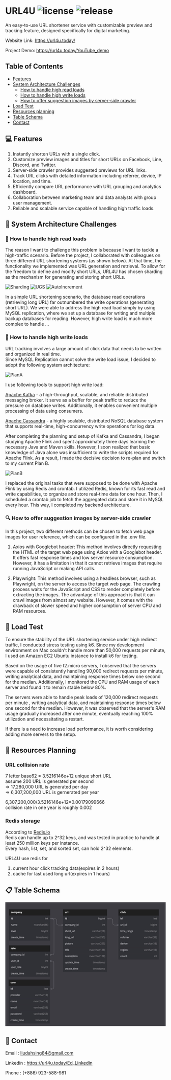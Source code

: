 # URL4U ![license](https://badgen.net/badge/license/MIT/blue)  ![release](https://badgen.net/github/release/flyingdog1310/url4u/)  

An easy-to-use URL shortener service with customizable preview and tracking feature, designed specifically for digital marketing. 

Website Link: <a href="https://url4u.today/" target="_blank">https://url4u.today/</a>

Project Demo: <a href="https://url4u.today/YouTube_demo" target="_blank">https://url4u.today/YouTube_demo</a>

## Table of Contents   
* [Features](#-features)
* [System Architecture Challenges](#-system-architecture-challenges)
  * [How to handle high read loads](#-how-to-handle-high-read-loads)
  * [How to handle high write loads](#-how-to-handle-high-write-loads)
  * [How to offer suggestion images by server-side crawler](#-how-to-offer-suggestion-images-by-serverside-crawler)
* [Load Test](#-load-test)
* [Resources planning](#-resources-planning)
* [Table Schema](#-table-schema)
* [Contact](#-contact)

## 💻 Features

1. Instantly shorten URLs with a single click.
2. Customize preview images and titles for short URLs on Facebook, Line, Discord, and Twitter.
3. Server-side crawler provides suggested previews for URL links.
4. Track URL clicks with detailed information including referrer, device, IP location, and time.
5. Efficiently compare URL performance with URL grouping and analytics dashboard.
6. Collaboration between marketing team and data analysts with group user management.
7. Reliable and scalable service capable of handling high traffic loads.  


## 💪 System Architecture Challenges

### 📖 How to handle high read loads

The reason I want to challenge this problem is because I want to tackle a high-traffic scenario.
Before the project, I collaborated with colleagues on three different URL shortening systems (as shown below). At that time, the functionality we implemented was URL generation and retrieval.
To allow for the freedom to define and modify short URLs, URL4U has chosen sharding as the mechanism for generating and storing short URLs.  

![Sharding](https://github.com/flyingdog1310/url4u/assets/116939147/e19ced2d-c67e-4cf0-b9ca-6e97b29f3f77)
![UGS](https://github.com/flyingdog1310/url4u/assets/116939147/6ad2b104-9f16-4d1f-95fa-aafa03e07b5b)
![AutoIncrement](https://github.com/flyingdog1310/url4u/assets/116939147/77547b68-fcce-4ba7-b09f-57b9bd659bf7)

In a simple URL shortening scenario, the database read operations (retrieving long URL) far outnumbered the write operations (generating short URL). We were able to address the high read load simply by using MySQL replication, where we set up a database for writing and multiple backup databases for reading.
However, high write load is much more complex to handle ...

### 📝 How to handle high write loads

URL tracking involves a large amount of click data that needs to be written and organized in real time.  
Since MySQL Replication cannot solve the write load issue, I decided to adopt the following system architecture: 

![PlanA](https://github.com/flyingdog1310/url4u/assets/116939147/c7fac91d-e2bd-4ceb-97a0-24ebd93d2d16)

I use following tools to support high write load:  

[Apache Kafka](https://kafka.apache.org/) - a high-throughput, scalable, and reliable distributed messaging broker. It serve as a buffer for peak traffic to reduce the pressure on database writes. Additionally, it enables convenient multiple processing of data using consumers.

[Apache Cassandra](https://cassandra.apache.org/_/index.html) - a highly scalable, distributed NoSQL database system that supports real-time, high-concurrency write operations for log data.

After completing the planning and setup of Kafka and Cassandra, I began studying Apache Flink and spent approximately three days learning the necessary Java and Maven skills. However, I soon realized that basic knowledge of Java alone was insufficient to write the scripts required for Apache Flink. As a result, I made the decisive decision to re-plan and switch to my current Plan B.

![PlanB](https://github.com/flyingdog1310/url4u/assets/116939147/84d52546-4dd2-4aa2-ba71-3eefce6376d5)

I replaced the original tasks that were supposed to be done with Apache Flink by using Redis and crontab. I utilized Redis, known for its fast read and write capabilities, to organize and store real-time data for one hour. Then, I scheduled a crontab job to fetch the aggregated data and store it in MySQL every hour. This way, I completed my backend architecture.  

### 🔍 How to offer suggestion images by server-side crawler

In this project, two different methods can be chosen to fetch web page images for user reference, which can be configured in the .env file.

1. Axios with Googlebot header: This method involves directly requesting the HTML of the target web page using Axios with a Googlebot header. It offers fast response times and low server resource consumption. However, it has a limitation in that it cannot retrieve images that require running JavaScript or making API calls.

2. Playwright: This method involves using a headless browser, such as Playwright, on the server to access the target web page. The crawling process waits for the JavaScript and CSS to render completely before extracting the images. The advantage of this approach is that it can crawl images from almost any website. However, it comes with the drawback of slower speed and higher consumption of server CPU and RAM resources.  

## 🚀 Load Test


To ensure the stability of the URL shortening service under high redirect traffic, I conducted stress testing using k6. Since my development environment on Mac couldn't handle more than 50,000 requests per minute, I used an Amazon EC2 Ubuntu instance to install k6 for testing.

Based on the usage of five t2.micro servers, I observed that the servers were capable of consistently handling 90,000 redirect requests per minute, writing analytical data, and maintaining response times below one second for the median. Additionally, I monitored the CPU and RAM usage of each server and found it to remain stable below 80%.

The servers were able to handle peak loads of 120,000 redirect requests per minute , writing analytical data, and maintaining response times below one second for the median. However, it was observed that the server's RAM usage gradually increased after one minute, eventually reaching 100% utilization and necessitating a restart.

If there is a need to increase load performance, it is worth considering adding more servers to the setup.

## 🔑 Resources Planning

### URL collision rate  

7 letter base62 = 3.5216146e+12 unique short URL  
assume 200 URL is generated per second  
=> 17,280,000 URL is generated per day  
=> 6,307,200,000 URL is gernerated per year  

6,307,200,000/3.5216146e+12=0.00179099666  
collision rate in one year is roughly 0.002  

### Redis storage  

According to [Redis.io](https://redis.io/docs/getting-started/faq/)  
Redis can handle up to 2^32 keys, and was tested in practice to handle at least 250 million keys per instance.  
Every hash, list, set, and sorted set, can hold 2^32 elements.  

URL4U use redis for  
1. current hour click tracking data(expires in 2 hours)  
2. cache for last used long url(expires in 1 hours)  


## 📋 Table Schema

![TableSchema](/tableSchema.jpg)

## 📱 Contact

Email : liudahsing84@gmail.com  

Linkedin : https://url4u.today/Ed_Linkedin  

Phone : (+886) 923-588-981  
